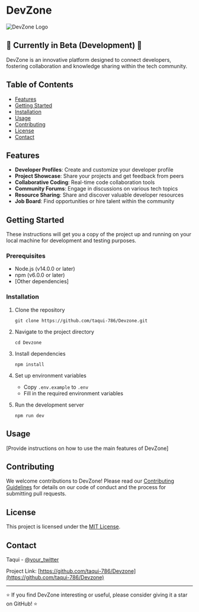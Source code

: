 # DevZone

![DevZone Logo]([https://your-logo-url-here.com](https://dev-to-uploads.s3.amazonaws.com/uploads/articles/3zpucufhdsybezokhjhl.jpeg))

## 🚧 Currently in Beta (Development) 🚧

DevZone is an innovative platform designed to connect developers, fostering collaboration and knowledge sharing within the tech community.

## Table of Contents

- [Features](#features)
- [Getting Started](#getting-started)
- [Installation](#installation)
- [Usage](#usage)
- [Contributing](#contributing)
- [License](#license)
- [Contact](#contact)

## Features

- **Developer Profiles**: Create and customize your developer profile
- **Project Showcase**: Share your projects and get feedback from peers
- **Collaborative Coding**: Real-time code collaboration tools
- **Community Forums**: Engage in discussions on various tech topics
- **Resource Sharing**: Share and discover valuable developer resources
- **Job Board**: Find opportunities or hire talent within the community

## Getting Started

These instructions will get you a copy of the project up and running on your local machine for development and testing purposes.

### Prerequisites

- Node.js (v14.0.0 or later)
- npm (v6.0.0 or later)
- [Other dependencies]

### Installation

1. Clone the repository
   ```
   git clone https://github.com/taqui-786/Devzone.git
   ```

2. Navigate to the project directory
   ```
   cd Devzone
   ```

3. Install dependencies
   ```
   npm install
   ```

4. Set up environment variables
   - Copy `.env.example` to `.env`
   - Fill in the required environment variables

5. Run the development server
   ```
   npm run dev
   ```

## Usage

[Provide instructions on how to use the main features of DevZone]

## Contributing

We welcome contributions to DevZone! Please read our [Contributing Guidelines](CONTRIBUTING.md) for details on our code of conduct and the process for submitting pull requests.

## License

This project is licensed under the [MIT License](LICENSE.md).

## Contact

Taqui - [@your_twitter](https://twitter.com/your_twitter)

Project Link: [https://github.com/taqui-786/Devzone](https://github.com/taqui-786/Devzone)

---

⭐️ If you find DevZone interesting or useful, please consider giving it a star on GitHub! ⭐️
